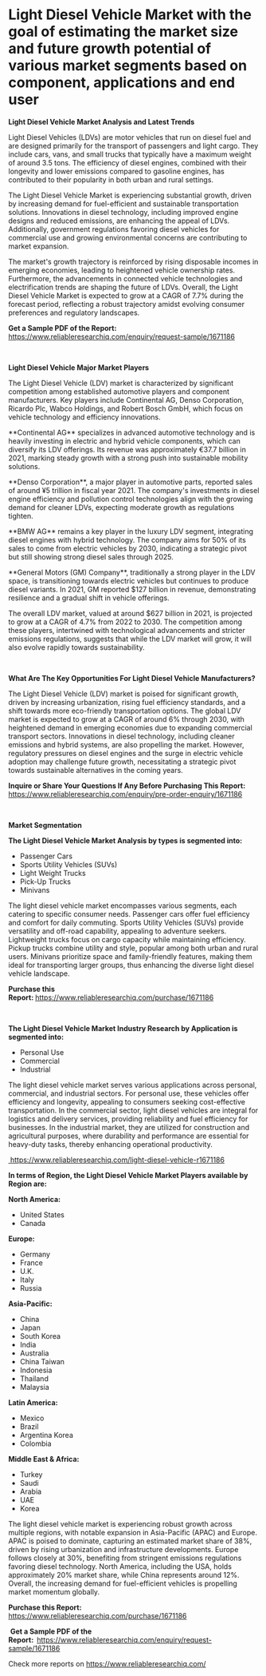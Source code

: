 <p><h1>Light Diesel Vehicle Market with the goal of estimating the market size and future growth potential of various market segments based on component, applications and end user</h1></p><p><strong>Light Diesel Vehicle Market Analysis and Latest Trends</strong></p>
<p><p>Light Diesel Vehicles (LDVs) are motor vehicles that run on diesel fuel and are designed primarily for the transport of passengers and light cargo. They include cars, vans, and small trucks that typically have a maximum weight of around 3.5 tons. The efficiency of diesel engines, combined with their longevity and lower emissions compared to gasoline engines, has contributed to their popularity in both urban and rural settings.</p><p>The Light Diesel Vehicle Market is experiencing substantial growth, driven by increasing demand for fuel-efficient and sustainable transportation solutions. Innovations in diesel technology, including improved engine designs and reduced emissions, are enhancing the appeal of LDVs. Additionally, government regulations favoring diesel vehicles for commercial use and growing environmental concerns are contributing to market expansion. </p><p>The market's growth trajectory is reinforced by rising disposable incomes in emerging economies, leading to heightened vehicle ownership rates. Furthermore, the advancements in connected vehicle technologies and electrification trends are shaping the future of LDVs. Overall, the Light Diesel Vehicle Market is expected to grow at a CAGR of 7.7% during the forecast period, reflecting a robust trajectory amidst evolving consumer preferences and regulatory landscapes.</p></p>
<p><strong>Get a Sample PDF of the Report:&nbsp;</strong> <a href="https://www.reliableresearchiq.com/enquiry/request-sample/1671186?utm_campaign=1170&utm_medium=2&utm_source=Github&utm_content=ia&utm_term=27122024&utm_id=light-diesel-vehicle">https://www.reliableresearchiq.com/enquiry/request-sample/1671186</a></p>
<p>&nbsp;</p>
<p><strong>Light Diesel Vehicle Major Market Players</strong></p>
<p><p>The Light Diesel Vehicle (LDV) market is characterized by significant competition among established automotive players and component manufacturers. Key players include Continental AG, Denso Corporation, Ricardo Plc, Wabco Holdings, and Robert Bosch GmbH, which focus on vehicle technology and efficiency innovations.</p><p>**Continental AG** specializes in advanced automotive technology and is heavily investing in electric and hybrid vehicle components, which can diversify its LDV offerings. Its revenue was approximately €37.7 billion in 2021, marking steady growth with a strong push into sustainable mobility solutions.</p><p>**Denso Corporation**, a major player in automotive parts, reported sales of around ¥5 trillion in fiscal year 2021. The company's investments in diesel engine efficiency and pollution control technologies align with the growing demand for cleaner LDVs, expecting moderate growth as regulations tighten.</p><p>**BMW AG** remains a key player in the luxury LDV segment, integrating diesel engines with hybrid technology. The company aims for 50% of its sales to come from electric vehicles by 2030, indicating a strategic pivot but still showing strong diesel sales through 2025.</p><p>**General Motors (GM) Company**, traditionally a strong player in the LDV space, is transitioning towards electric vehicles but continues to produce diesel variants. In 2021, GM reported $127 billion in revenue, demonstrating resilience and a gradual shift in vehicle offerings.</p><p>The overall LDV market, valued at around $627 billion in 2021, is projected to grow at a CAGR of 4.7% from 2022 to 2030. The competition among these players, intertwined with technological advancements and stricter emissions regulations, suggests that while the LDV market will grow, it will also evolve rapidly towards sustainability.</p></p>
<p>&nbsp;</p>
<p><strong>What Are The Key Opportunities For Light Diesel Vehicle Manufacturers?</strong></p>
<p><p>The Light Diesel Vehicle (LDV) market is poised for significant growth, driven by increasing urbanization, rising fuel efficiency standards, and a shift towards more eco-friendly transportation options. The global LDV market is expected to grow at a CAGR of around 6% through 2030, with heightened demand in emerging economies due to expanding commercial transport sectors. Innovations in diesel technology, including cleaner emissions and hybrid systems, are also propelling the market. However, regulatory pressures on diesel engines and the surge in electric vehicle adoption may challenge future growth, necessitating a strategic pivot towards sustainable alternatives in the coming years.</p></p>
<p><strong>Inquire or Share Your Questions If Any Before Purchasing This Report:</strong> <a href="https://www.reliableresearchiq.com/enquiry/pre-order-enquiry/1671186?utm_campaign=1170&utm_medium=2&utm_source=Github&utm_content=ia&utm_term=27122024&utm_id=light-diesel-vehicle">https://www.reliableresearchiq.com/enquiry/pre-order-enquiry/1671186</a></p>
<p>&nbsp;</p>
<p><strong>Market Segmentation</strong></p>
<p><strong>The Light Diesel Vehicle Market Analysis by types is segmented into:</strong></p>
<p><ul><li>Passenger Cars</li><li>Sports Utility Vehicles (SUVs)</li><li>Light Weight Trucks</li><li>Pick-Up Trucks</li><li>Minivans</li></ul></p>
<p><p>The light diesel vehicle market encompasses various segments, each catering to specific consumer needs. Passenger cars offer fuel efficiency and comfort for daily commuting. Sports Utility Vehicles (SUVs) provide versatility and off-road capability, appealing to adventure seekers. Lightweight trucks focus on cargo capacity while maintaining efficiency. Pickup trucks combine utility and style, popular among both urban and rural users. Minivans prioritize space and family-friendly features, making them ideal for transporting larger groups, thus enhancing the diverse light diesel vehicle landscape.</p></p>
<p><strong>Purchase this Report:&nbsp;</strong><a href="https://www.reliableresearchiq.com/purchase/1671186?utm_campaign=1170&utm_medium=2&utm_source=Github&utm_content=ia&utm_term=27122024&utm_id=light-diesel-vehicle">https://www.reliableresearchiq.com/purchase/1671186</a></p>
<p>&nbsp;</p>
<p><strong>The Light Diesel Vehicle Market Industry Research by Application is segmented into:</strong></p>
<p><ul><li>Personal Use</li><li>Commercial</li><li>Industrial</li></ul></p>
<p><p>The light diesel vehicle market serves various applications across personal, commercial, and industrial sectors. For personal use, these vehicles offer efficiency and longevity, appealing to consumers seeking cost-effective transportation. In the commercial sector, light diesel vehicles are integral for logistics and delivery services, providing reliability and fuel efficiency for businesses. In the industrial market, they are utilized for construction and agricultural purposes, where durability and performance are essential for heavy-duty tasks, thereby enhancing operational productivity.</p></p>
<p><a href="https://www.reliableresearchiq.com/light-diesel-vehicle-r1671186?utm_campaign=1170&utm_medium=2&utm_source=Github&utm_content=ia&utm_term=27122024&utm_id=light-diesel-vehicle">&nbsp;https://www.reliableresearchiq.com/light-diesel-vehicle-r1671186</a></p>
<p><strong>In terms of Region, the Light Diesel Vehicle Market Players available by Region are:</strong></p>
<p>
    <p> <strong> North America: </strong>
        <ul>
            <li>United States</li>
            <li>Canada</li>
        </ul>
        </p> 
    <p> <strong> Europe: </strong>
        <ul>
            <li>Germany</li>
            <li>France</li>
            <li>U.K.</li>
            <li>Italy</li>
            <li>Russia</li>
        </ul>
        </p> 
    <p> <strong> Asia-Pacific: </strong>
        <ul>
            <li>China</li>
            <li>Japan</li>
            <li>South Korea</li>
            <li>India</li>
            <li>Australia</li>
            <li>China Taiwan</li>
            <li>Indonesia</li>
            <li>Thailand</li>
            <li>Malaysia</li>
        </ul>
        </p> 
    <p> <strong> Latin America: </strong>
        <ul>
            <li>Mexico</li>
            <li>Brazil</li>
            <li>Argentina Korea</li>
            <li>Colombia</li>
        </ul>
        </p> 
    <p> <strong> Middle East & Africa: </strong>
        <ul>
            <li>Turkey</li>
            <li>Saudi</li>
            <li>Arabia</li>
            <li>UAE</li>
            <li>Korea</li>
        </ul>
    </p>
    </p>
<p><p>The light diesel vehicle market is experiencing robust growth across multiple regions, with notable expansion in Asia-Pacific (APAC) and Europe. APAC is poised to dominate, capturing an estimated market share of 38%, driven by rising urbanization and infrastructure developments. Europe follows closely at 30%, benefiting from stringent emissions regulations favoring diesel technology. North America, including the USA, holds approximately 20% market share, while China represents around 12%. Overall, the increasing demand for fuel-efficient vehicles is propelling market momentum globally.</p></p>
<p><strong>Purchase this Report: </strong><a href="https://www.reliableresearchiq.com/purchase/1671186?utm_campaign=1170&utm_medium=2&utm_source=Github&utm_content=ia&utm_term=27122024&utm_id=light-diesel-vehicle">https://www.reliableresearchiq.com/purchase/1671186</a></p>
<p>&nbsp;<strong>Get a Sample PDF of the Report:&nbsp;&nbsp;</strong><a href="https://www.reliableresearchiq.com/enquiry/request-sample/1671186?utm_campaign=1170&utm_medium=2&utm_source=Github&utm_content=ia&utm_term=27122024&utm_id=light-diesel-vehicle">https://www.reliableresearchiq.com/enquiry/request-sample/1671186</a></p>
<p><strong></strong></p>
<p>Check more reports on <a href="https://www.reliableresearchiq.com/?utm_campaign=1170&utm_medium=2&utm_source=Github&utm_content=ia&utm_term=27122024&utm_id=light-diesel-vehicle">https://www.reliableresearchiq.com/</a></p>